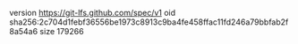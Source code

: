 version https://git-lfs.github.com/spec/v1
oid sha256:2c704d1febf36556be1973c8913c9ba4fe458ffac11fd246a79bbfab2f8a54a6
size 179266
